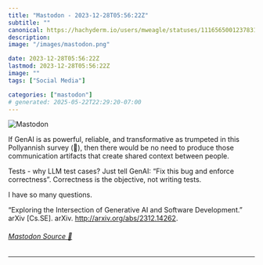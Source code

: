 ```yaml
---
title: "Mastodon - 2023-12-28T05:56:22Z"
subtitle: ""
canonical: https://hachyderm.io/users/mweagle/statuses/111656500123783126
description:
image: "/images/mastodon.png"

date: 2023-12-28T05:56:22Z
lastmod: 2023-12-28T05:56:22Z
image: ""
tags: ["Social Media"]

categories: ["mastodon"]
# generated: 2025-05-22T22:29:20-07:00
---
```

![Mastodon](/images/mastodon.png)

<p>If GenAI is as powerful, reliable, and transformative as trumpeted in this Pollyannish survey (🤨), then there would be no need to produce those communication artifacts that create shared context between people. </p><p>Tests - why LLM test cases? Just tell GenAI: “Fix this bug and enforce correctness”.  Correctness is the objective, not writing tests.</p><p>I have so many questions.</p><p>“Exploring the Intersection of Generative AI and Software Development.” arXiv [Cs.SE]. arXiv. <a href="http://arxiv.org/abs/2312.14262" target="_blank" rel="nofollow noopener noreferrer" translate="no"><span class="invisible">http://</span><span class="">arxiv.org/abs/2312.14262</span><span class="invisible"></span></a>.</p>


###### [Mastodon Source 🐘](https://hachyderm.io/@mweagle/111656500123783126)

___

